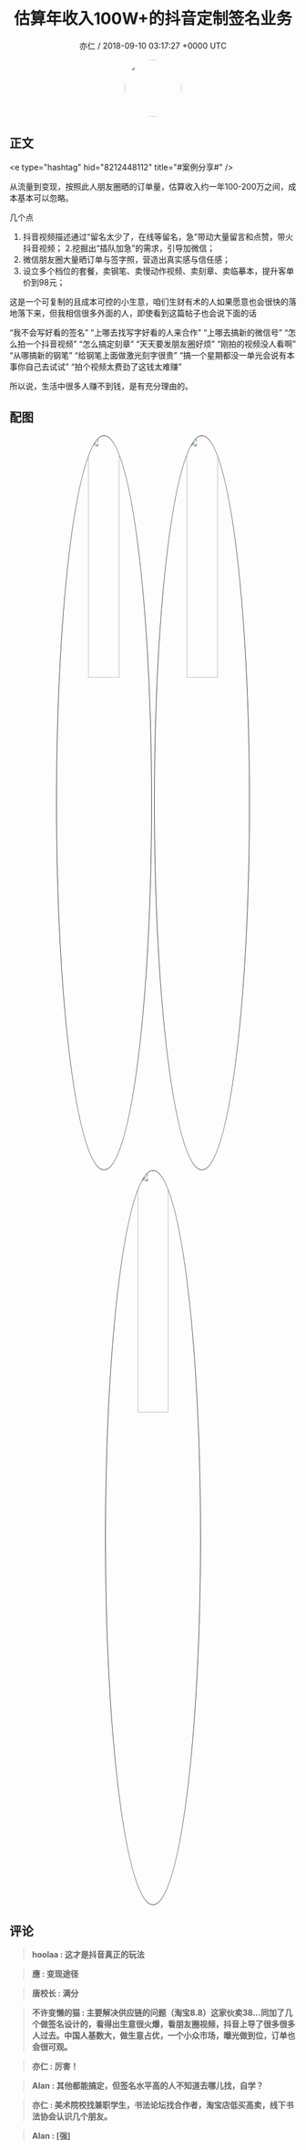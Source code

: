 <h1 align="center">估算年收入100W&#43;的抖音定制签名业务</h1>
<p align="center">
    <a>亦仁 / 2018-09-10 03:17:27 &#43;0000 UTC</a>
</p>

<div align="center">
    <img src="https://images.zsxq.com/Fn3NQqCN8nuGF86yZPXSbEsl0mb3?e=1590940799&amp;token=kIxbL07-8jAj8w1n4s9zv64FuZZNEATmlU_Vm6zD:pfbNc8W3hS0oYG_hyXXh_rHMHuc=" width="100" height="100" style="border:1px solid;border-radius:50%; color:#ffffff"/>
</div>

## 正文

<div>
&lt;e type=&#34;hashtag&#34; hid=&#34;8212448112&#34; title=&#34;#案例分享#&#34; /&gt;    

从流量到变现，按照此人朋友圈晒的订单量，估算收入约一年100-200万之间，成本基本可以忽略。

几个点

1. 抖音视频描述通过“留名太少了，在线等留名，急”带动大量留言和点赞，带火抖音视频；
2.挖掘出“插队加急”的需求，引导加微信；
3. 微信朋友圈大量晒订单与签字照，营造出真实感与信任感；
4. 设立多个档位的套餐，卖钢笔、卖慢动作视频、卖刻章、卖临摹本，提升客单价到98元；

这是一个可复制的且成本可控的小生意，咱们生财有术的人如果愿意也会很快的落地落下来，但我相信很多外面的人，即使看到这篇帖子也会说下面的话

“我不会写好看的签名”
“上哪去找写字好看的人来合作”
“上哪去搞新的微信号”
“怎么拍一个抖音视频”
“怎么搞定刻章”
“天天要发朋友圈好烦”
“刚拍的视频没人看啊”
“从哪搞新的钢笔”
“给钢笔上面做激光刻字很贵”
“搞一个星期都没一单光会说有本事你自己去试试”
“拍个视频太费劲了这钱太难赚”

所以说，生活中很多人赚不到钱，是有充分理由的。
</div>

## 配图
<div class="image" align="center">

<img src="https://images.zsxq.com/FoZJgCNdZChFEDjk6S55e9DoI5j7?imageMogr2/auto-orient/thumbnail/800x/format/jpg/blur/1x0/quality/75&amp;e=1590940799&amp;token=kIxbL07-8jAj8w1n4s9zv64FuZZNEATmlU_Vm6zD:iyH8vsdi82hgW7t43I_pYMDupmo=" width="33%" height="33%" style="border:1px solid;border-radius:50%; color:#3c3f41"/>

<img src="https://images.zsxq.com/FiJIiRAQxpFE8Tl2v97-As2Lp1aN?imageMogr2/auto-orient/thumbnail/800x/format/jpg/blur/1x0/quality/75&amp;e=1590940799&amp;token=kIxbL07-8jAj8w1n4s9zv64FuZZNEATmlU_Vm6zD:DaKwluPnnEHbElshDSPyL0jHuH0=" width="33%" height="33%" style="border:1px solid;border-radius:50%; color:#3c3f41"/>

<img src="https://images.zsxq.com/FpWdHb9gfJ4vWVte9eTV4yb9fvm0?imageMogr2/auto-orient/thumbnail/800x/format/jpg/blur/1x0/quality/75&amp;e=1590940799&amp;token=kIxbL07-8jAj8w1n4s9zv64FuZZNEATmlU_Vm6zD:FD4BSKoaJ6hexnTAyt-9iMKcaLk=" width="33%" height="33%" style="border:1px solid;border-radius:50%; color:#3c3f41"/>

</div>

## 评论

<div align="left">
<div>

<blockquote >
<span> <strong>hoolaa : 这才是抖音真正的玩法 </strong></span>
</blockquote>

<blockquote >
<span> <strong>應 : 变现途径 </strong></span>
</blockquote>

<blockquote >
<span> <strong>唐校长 : 满分 </strong></span>
</blockquote>

<blockquote >
<span> <strong>不许变懒的猫 : 主要解决供应链的问题（淘宝8.8）这家伙卖38...同加了几个做签名设计的，看得出生意很火爆，看朋友圈视频，抖音上导了很多很多人过去。中国人基数大，做生意占优，一个小众市场，曝光做到位，订单也会很可观。 </strong></span>
</blockquote>

<blockquote >
<span> <strong>亦仁 : 厉害！ </strong></span>
</blockquote>

<blockquote >
<span> <strong>Alan : 其他都能搞定，但签名水平高的人不知道去哪儿找，自学？ </strong></span>
</blockquote>

<blockquote >
<span> <strong>亦仁 : 美术院校找兼职学生，书法论坛找合作者，淘宝店低买高卖，线下书法协会认识几个朋友。 </strong></span>
</blockquote>

<blockquote >
<span> <strong>Alan : [强] </strong></span>
</blockquote>

</div>
</div>